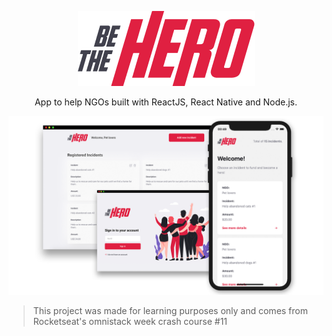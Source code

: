 <p align="center">
  <a href="https://github.com/vitebo/be-the-hero">
    <img src="https://raw.githubusercontent.com/vitebo/be-the-hero/master/assets/logo.png" />
  </a>
  
  <p align="center">
  App to help NGOs built with ReactJS, React Native and Node.js.
  </p>

  <img src="./assets/banner.png" />

  > This project was made for learning purposes only and comes from Rocketseat's omnistack week crash course #11
</p>